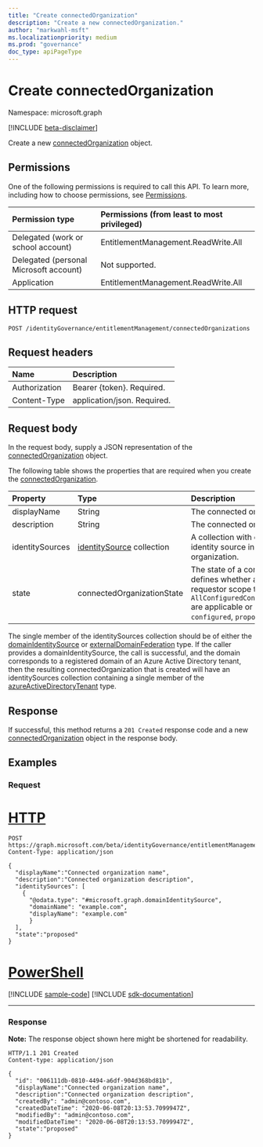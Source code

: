 ```yaml
---
title: "Create connectedOrganization"
description: "Create a new connectedOrganization."
author: "markwahl-msft"
ms.localizationpriority: medium
ms.prod: "governance"
doc_type: apiPageType
---
```


# Create connectedOrganization

Namespace: microsoft.graph

[!INCLUDE [beta-disclaimer](../../includes/beta-disclaimer.md)]

Create a new [connectedOrganization](../resources/connectedorganization.md) object.

## Permissions

One of the following permissions is required to call this API. To learn more, including how to choose permissions, see [Permissions](/graph/permissions-reference).

|Permission type|Permissions (from least to most privileged)|
|:---|:---|
| Delegated (work or school account)     | EntitlementManagement.ReadWrite.All |
| Delegated (personal Microsoft account) | Not supported. |
| Application                            | EntitlementManagement.ReadWrite.All |

## HTTP request

<!-- {
  "blockType": "ignored"
}
-->
```http
POST /identityGovernance/entitlementManagement/connectedOrganizations
```

## Request headers

|Name|Description|
|:---|:---|
|Authorization|Bearer {token}. Required.|
|Content-Type|application/json. Required.|

## Request body
In the request body, supply a JSON representation of the [connectedOrganization](../resources/connectedorganization.md) object.

The following table shows the properties that are required when you create the [connectedOrganization](../resources/connectedorganization.md).

|Property|Type|Description|
|:---|:---|:---|
|displayName|String|The connected organization name. |
|description|String|The connected organization description.|
|identitySources|[identitySource](../resources/identitysource.md) collection|A collection with one element, the initial identity source in this connected organization.|
|state|connectedOrganizationState|The state of a connected organization defines whether assignment policies with requestor scope type `AllConfiguredConnectedOrganizationSubjects` are applicable or not. Possible values are: `configured`, `proposed`.|

The single member of the identitySources collection should be of either the [domainIdentitySource](../resources/domainidentitysource.md) or [externalDomainFederation](../resources/externaldomainfederation.md) type.  If the caller provides a domainIdentitySource, the call is successful, and the domain corresponds to a registered domain of an Azure Active Directory tenant, then the resulting connectedOrganization that is created will have an identitySources collection containing a single member of the [azureActiveDirectoryTenant](../resources/azureactivedirectorytenant.md) type.

## Response

If successful, this method returns a `201 Created` response code and a new [connectedOrganization](../resources/connectedorganization.md) object in the response body.

## Examples

### Request

# [HTTP](#tab/http)
<!-- {
  "blockType": "request",
  "name": "create_connectedorganization_from_connectedorganizations"
}
-->
``` http
POST https://graph.microsoft.com/beta/identityGovernance/entitlementManagement/connectedOrganizations/
Content-Type: application/json

{
  "displayName":"Connected organization name",
  "description":"Connected organization description",
  "identitySources": [
    {
      "@odata.type": "#microsoft.graph.domainIdentitySource",
      "domainName": "example.com",
      "displayName": "example.com"
      }
  ],
  "state":"proposed"
}
```

# [PowerShell](#tab/powershell)
[!INCLUDE [sample-code](../includes/snippets/powershell/create-connectedorganization-from-connectedorganizations-powershell-snippets.md)]
[!INCLUDE [sdk-documentation](../includes/snippets/snippets-sdk-documentation-link.md)]

---

### Response
**Note:** The response object shown here might be shortened for readability.
<!-- {
  "blockType": "response",
  "truncated": true,
  "@odata.type": "microsoft.graph.connectedOrganization"
}
-->
``` http
HTTP/1.1 201 Created
Content-type: application/json

{
  "id": "006111db-0810-4494-a6df-904d368bd81b",
  "displayName":"Connected organization name",
  "description":"Connected organization description",
  "createdBy": "admin@contoso.com",
  "createdDateTime": "2020-06-08T20:13:53.7099947Z",
  "modifiedBy": "admin@contoso.com",
  "modifiedDateTime": "2020-06-08T20:13:53.7099947Z",
  "state":"proposed"
}
```

<!-- uuid: 16cd6b66-4b1a-43a1-adaf-3a886856ed98
2019-02-04 14:57:30 UTC -->
<!-- {
  "type": "#page.annotation",
  "description": "Create connectedOrganization",
  "keywords": "",
  "section": "documentation",
  "tocPath": ""
}-->


